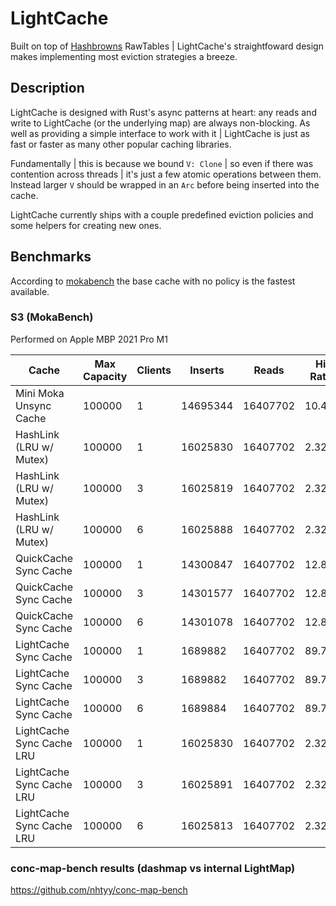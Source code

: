 # LightCache

Built on top of [Hashbrowns](https://docs.rs/hashbrown/latest/hashbrown/raw/struct.RawTable.html#) RawTables | 
LightCache's straightfoward design makes implementing most eviction strategies a breeze.

## Description
LightCache is designed with Rust's async patterns at heart: any reads and write to LightCache (or the underlying map) are always non-blocking.
As well as providing a simple interface to work with it | LightCache is just as fast or faster as many other popular caching libraries.

Fundamentally | this is because we bound `V: Clone` | so even if there was contention across threads | it's just a few atomic operations between them.
Instead larger `V` should be wrapped in an `Arc` before being inserted into the cache.

LightCache currently ships with a couple predefined eviction policies and some helpers for creating new ones. 

## Benchmarks
According to [mokabench](https://github.com/moka-rs/mokabench) the base cache with no policy is the fastest available.

### S3 (MokaBench)
Performed on Apple MBP 2021 Pro M1

| Cache                        | Max Capacity | Clients | Inserts | Reads   | Hit Ratio | Duration Secs |
|------------------------------|--------------|---------|---------|---------|-----------|---------------|
| Mini Moka Unsync Cache        | 100000       | 1       | 14695344| 16407702| 10.436    | 3.887         |
| HashLink (LRU w/ Mutex)       | 100000       | 1       | 16025830| 16407702| 2.327     | 2.965         |
| HashLink (LRU w/ Mutex)       | 100000       | 3       | 16025819| 16407702| 2.327     | 4.897         |
| HashLink (LRU w/ Mutex)       | 100000       | 6       | 16025888| 16407702| 2.327     | 5.980         |
| QuickCache Sync Cache         | 100000       | 1       | 14300847| 16407702| 12.841    | 4.835         |
| QuickCache Sync Cache         | 100000       | 3       | 14301577| 16407702| 12.836    | 2.190         |
| QuickCache Sync Cache         | 100000       | 6       | 14301078| 16407702| 12.839    | 2.441         |
| LightCache Sync Cache         | 100000       | 1       | 1689882 | 16407702| 89.701    | 2.378         |
| LightCache Sync Cache         | 100000       | 3       | 1689882 | 16407702| 89.701    | 0.904         |
| LightCache Sync Cache         | 100000       | 6       | 1689884 | 16407702| 89.701    | 0.584         |
| LightCache Sync Cache LRU     | 100000       | 1       | 16025830| 16407702| 2.327     | 5.026         |
| LightCache Sync Cache LRU     | 100000       | 3       | 16025891| 16407702| 2.327     | 6.931         |
| LightCache Sync Cache LRU     | 100000       | 6       | 16025813| 16407702| 2.327     | 8.978         |

### conc-map-bench results (dashmap vs internal LightMap)

https://github.com/nhtyy/conc-map-bench

